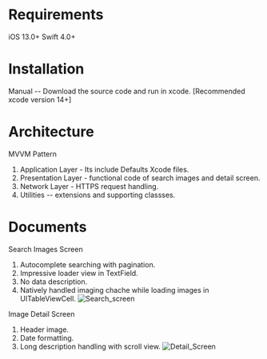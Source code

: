 # Requirements
iOS 13.0+
Swift 4.0+

# Installation 
Manual -- Download the source code and run in xcode. [Recommended xcode version 14+]

# Architecture
MVVM Pattern
  1. Application Layer - Its include Defaults Xcode files.
  2. Presentation Layer - functional code of search images and detail screen.
  3. Network Layer - HTTPS request handling.
  4. Utilities -- extensions and supporting classses.


# Documents
Search Images Screen
1. Autocomplete searching with pagination.
2. Impressive loader view in TextField.
3. No data description.
4. Natively handled imaging chache while loading images in UITableViewCell.
![Search_screen](https://github.com/harishgarg259/Workday_Assignment/assets/143251590/69c3e399-6c10-4e9e-8e3e-bef767d0ed66)

Image Detail Screen
1. Header image.
2. Date formatting.
3. Long description handling with scroll view.
![Detail_Screen](https://github.com/harishgarg259/Workday_Assignment/assets/143251590/005371c0-d084-4d16-a57f-d868ccba329e)
